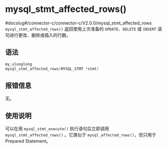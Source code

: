mysql_stmt_affected_rows() 
===============================================
#docslug#/connector-c/connector-c/V2.0.0/mysql_stmt_affected_rows
`mysql_stmt_affected_rows()` 返回使用上次准备的 `UPDATE`、`DELETE` 或 `INSERT` 语句进行更改、删除或插入的行数。

语法 
-----------------------

```c
my_ulonglong
mysql_stmt_affected_rows(MYSQL_STMT *stmt)
```



报错信息 
-------------------------

无。

使用说明 
-------------------------

可以在用 `mysql_stmt_execute()` 执行语句后立即调用 `mysql_stmt_affected_rows()` 。它类似于 `mysql_affected_rows()`，但只用于 Prepared Statement。
